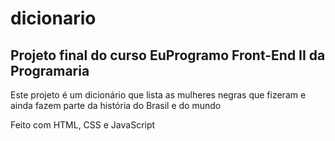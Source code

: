 ﻿# dicionario

## Projeto final do curso EuProgramo Front-End II da Programaria

Este projeto é um dicionário que lista as mulheres negras que
fizeram e ainda fazem parte da história do Brasil e do mundo

Feito com HTML, CSS e JavaScript
